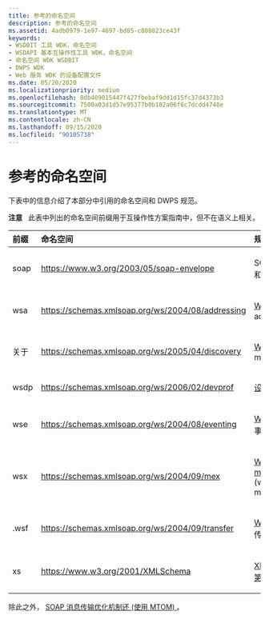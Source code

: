```yaml
---
title: 参考的命名空间
description: 参考的命名空间
ms.assetid: 4adb0979-1e97-4697-bd85-c808023ce43f
keywords:
- WSDBIT 工具 WDK，命名空间
- WSDAPI 基本互操作性工具 WDK，命名空间
- 命名空间 WDK WSDBIT
- DWPS WDK
- Web 服务 WDK 的设备配置文件
ms.date: 05/20/2020
ms.localizationpriority: medium
ms.openlocfilehash: 8db409015447f427fbebaf9dd1d15fc37d4373b3
ms.sourcegitcommit: 7500a03d1d57e95377b0b182a06f6c7dcdd4748e
ms.translationtype: MT
ms.contentlocale: zh-CN
ms.lasthandoff: 09/15/2020
ms.locfileid: "90105738"
---
```

# <a name="referenced-namespaces"></a>参考的命名空间


下表中的信息介绍了本部分中引用的命名空间和 DWPS 规范。

**注意**   此表中列出的命名空间前缀用于互操作性方案指南中，但不在语义上相关。

 

<table>
<colgroup>
<col width="33%" />
<col width="33%" />
<col width="33%" />
</colgroup>
<thead>
<tr class="header">
<th align="left">前缀</th>
<th align="left">命名空间</th>
<th align="left">规范</th>
</tr>
</thead>
<tbody>
<tr class="odd">
<td align="left"><p>soap</p></td>
<td align="left"><p><a href="https://www.w3.org/2003/05/soap-envelope/" data-raw-source="[https://www.w3.org/2003/05/soap-envelope](https://www.w3.org/2003/05/soap-envelope/)">https://www.w3.org/2003/05/soap-envelope</a></p></td>
<td align="left"><p>SOAP 1.2 <a href="https://www.w3.org/TR/2003/REC-soap12-part1-20030624/" data-raw-source="[part 1](https://www.w3.org/TR/2003/REC-soap12-part1-20030624/)">第1部分</a> 和 <a href="https://www.w3.org/TR/2003/REC-soap12-part2-20030624/" data-raw-source="[part 2](https://www.w3.org/TR/2003/REC-soap12-part2-20030624/)">第2部分</a></p></td>
</tr>
<tr class="even">
<td align="left"><p>wsa</p></td>
<td align="left"><p><a href="https://schemas.xmlsoap.org/ws/2004/08/addressing" data-raw-source="[https://schemas.xmlsoap.org/ws/2004/08/addressing](https://schemas.xmlsoap.org/ws/2004/08/addressing/)">https://schemas.xmlsoap.org/ws/2004/08/addressing</a></p></td>
<td align="left"><p><a href="https://www.w3.org/Submission/2004/SUBM-ws-addressing-20040810/" data-raw-source="[Web Services Addressing](https://www.w3.org/Submission/2004/SUBM-ws-addressing-20040810/)">Web 服务寻址</a> (ws-addressing) </p></td>
</tr>
<tr class="odd">
<td align="left"><p>关于</p></td>
<td align="left"><p><a href="https://schemas.xmlsoap.org/ws/2005/04/discovery/" data-raw-source="[https://schemas.xmlsoap.org/ws/2005/04/discovery](https://schemas.xmlsoap.org/ws/2005/04/discovery/)">https://schemas.xmlsoap.org/ws/2005/04/discovery</a></p></td>
<td align="left"><p><a href="https://specs.xmlsoap.org/ws/2005/04/discovery/ws-discovery.pdf" data-raw-source="[Web Services Discovery](https://specs.xmlsoap.org/ws/2005/04/discovery/ws-discovery.pdf)">Web 服务发现</a> (ws-management) </p></td>
</tr>
<tr class="even">
<td align="left"><p>wsdp</p></td>
<td align="left"><p><a href="https://schemas.xmlsoap.org/ws/2006/02/devprof/" data-raw-source="[https://schemas.xmlsoap.org/ws/2006/02/devprof](https://schemas.xmlsoap.org/ws/2006/02/devprof/)">https://schemas.xmlsoap.org/ws/2006/02/devprof</a></p></td>
<td align="left"><p><a href="https://specs.xmlsoap.org/ws/2006/02/devprof/DevicesProfile.pdf" data-raw-source="[Devices Profile](https://specs.xmlsoap.org/ws/2006/02/devprof/DevicesProfile.pdf)">设备配置文件</a></p></td>
</tr>
<tr class="odd">
<td align="left"><p>wse</p></td>
<td align="left"><p><a href="https://schemas.xmlsoap.org/ws/2004/08/eventing/" data-raw-source="[https://schemas.xmlsoap.org/ws/2004/08/eventing](https://schemas.xmlsoap.org/ws/2004/08/eventing/)">https://schemas.xmlsoap.org/ws/2004/08/eventing</a></p></td>
<td align="left"><p><a href="/previous-versions/ms951233(v=msdn.10)" data-raw-source="[Web Services Eventing](/previous-versions/ms951233(v=msdn.10)">Web 服务事件</a> (WS 事件) </p></td>
</tr>
<tr class="even">
<td align="left"><p>wsx</p></td>
<td align="left"><p><a href="https://schemas.xmlsoap.org/ws/2004/09/mex/" data-raw-source="[https://schemas.xmlsoap.org/ws/2004/09/mex](https://schemas.xmlsoap.org/ws/2004/09/mex/)">https://schemas.xmlsoap.org/ws/2004/09/mex</a></p></td>
<td align="left"><p><a href="https://specs.xmlsoap.org/ws/2004/09/mex/WS-MetadataExchange0904.pdf" data-raw-source="[Web Services MetadataExchange](https://specs.xmlsoap.org/ws/2004/09/mex/WS-MetadataExchange0904.pdf)">Web 服务 ws-metadataexchange</a> (ws-metadataexchange) </p></td>
</tr>
<tr class="odd">
<td align="left"><p>.wsf</p></td>
<td align="left"><p><a href="https://schemas.xmlsoap.org/ws/2004/09/transfer/" data-raw-source="[https://schemas.xmlsoap.org/ws/2004/09/transfer](https://schemas.xmlsoap.org/ws/2004/09/transfer/)">https://schemas.xmlsoap.org/ws/2004/09/transfer</a></p></td>
<td align="left"><p><a href="https://schemas.xmlsoap.org/ws/2004/09/transfer/" data-raw-source="[Web Services Transfer](https://schemas.xmlsoap.org/ws/2004/09/transfer/)">Web 服务传输</a> (WS 传输) </p></td>
</tr>
<tr class="even">
<td align="left"><p>xs</p></td>
<td align="left"><p><a href="https://www.w3.org/2001/XMLSchema" data-raw-source="[https://www.w3.org/2001/XMLSchema](https://www.w3.org/2001/XMLSchema)">https://www.w3.org/2001/XMLSchema</a></p></td>
<td align="left"><p><a href="https://www.w3.org/TR/2001/REC-xmlschema-1-20010502/" data-raw-source="[XML Schema Part 1](https://www.w3.org/TR/2001/REC-xmlschema-1-20010502/)">XML 架构第1部分</a> 和 <a href="https://www.w3.org/TR/2001/REC-xmlschema-2-20010502/" data-raw-source="[Part 2](https://www.w3.org/TR/2001/REC-xmlschema-2-20010502/)">第2部分</a></p></td>
</tr>
</tbody>
</table>

 

除此之外， [SOAP 消息传输优化机制还 (使用 MTOM) ](https://www.w3.org/TR/2005/REC-soap12-mtom-20050125/) 。

